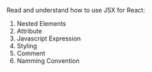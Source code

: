 Read and understand how to use JSX for React:
1. Nested Elements
2. Attribute
3. Javascript Expression
4. Styling
5. Comment
6. Namming Convention
